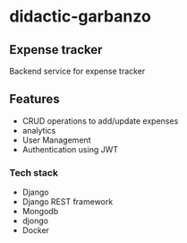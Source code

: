 # didactic-garbanzo


## Expense tracker
Backend service for expense tracker


## Features
- CRUD operations to add/update expenses
- analytics
- User Management
- Authentication using JWT


### Tech stack
- Django
- Django REST framework
- Mongodb
- djongo
- Docker
